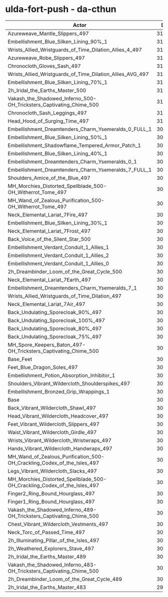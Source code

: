 # ulda-fort-push - da-cthun
| Actor | DPS | Increase |
|---|:---:|:---:|
|Azureweave_Mantle_Slippers_497|313178|2.30%|
|Embellishment_Blue_Silken_Lining_90%_1|313159|2.29%|
|Wrists_Allied_Wristguards_of_Time_Dilation_Allies_4_497|313005|2.24%|
|Azureweave_Robe_Slippers_497|312751|2.16%|
|Chronocloth_Gloves_Sash_497|311668|1.81%|
|Wrists_Allied_Wristguards_of_Time_Dilation_Allies_AVG_497|311631|1.80%|
|Embellishment_Blue_Silken_Lining_70%_1|311548|1.77%|
|2h_Iridal_the_Earths_Master_500|310959|1.58%|
|Vakash_the_Shadowed_Inferno_500-OH_Tricksters_Captivating_Chime_500|310639|1.47%|
|Chronocloth_Sash_Leggings_497|310624|1.47%|
|Head_Hood_of_Surging_Time_497|310589|1.46%|
|Embellishment_Dreamtenders_Charm_Ysemeralds_0_FULL_1|309927|1.24%|
|Embellishment_Blue_Silken_Lining_50%_1|309908|1.23%|
|Embellishment_Shadowflame_Tempered_Armor_Patch_1|309621|1.14%|
|Embellishment_Blue_Silken_Lining_40%_1|309202|1.00%|
|Embellishment_Dreamtenders_Charm_Ysemeralds_0_1|308800|0.87%|
|Embellishment_Dreamtenders_Charm_Ysemeralds_7_FULL_1|308788|0.87%|
|Shoulders_Amice_of_the_Blue_497|308668|0.83%|
|MH_Morchies_Distorted_Spellblade_500-OH_Witherrot_Tome_497|308613|0.81%|
|MH_Wand_of_Zealous_Purification_500-OH_Witherrot_Tome_497|308604|0.81%|
|Neck_Elemental_Lariat_7Fire_497|308545|0.79%|
|Embellishment_Blue_Silken_Lining_30%_1|308489|0.77%|
|Neck_Elemental_Lariat_7Frost_497|308421|0.75%|
|Back_Voice_of_the_Silent_Star_500|308394|0.74%|
|Embellishment_Verdant_Conduit_1_Allies_1|308229|0.68%|
|Embellishment_Verdant_Conduit_1_Allies_2|308159|0.66%|
|Embellishment_Verdant_Conduit_1_Allies_0|308088|0.64%|
|2h_Dreambinder_Loom_of_the_Great_Cycle_500|308010|0.61%|
|Neck_Elemental_Lariat_7Earth_497|307866|0.57%|
|Embellishment_Dreamtenders_Charm_Ysemeralds_7_1|307807|0.55%|
|Wrists_Allied_Wristguards_of_Time_Dilation_497|307688|0.51%|
|Neck_Elemental_Lariat_7Air_497|307397|0.41%|
|Back_Undulating_Sporecloak_90%_497|307315|0.39%|
|Back_Undulating_Sporecloak_100%_497|307282|0.37%|
|Back_Undulating_Sporecloak_80%_497|307131|0.33%|
|Back_Undulating_Sporecloak_75%_497|306975|0.27%|
|MH_Spore_Keepers_Baton_497-OH_Tricksters_Captivating_Chime_500|306879|0.24%|
|Base_Feet|306655|0.17%|
|Feet_Blue_Dragon_Soles_497|306636|0.16%|
|Embellishment_Potion_Absorption_Inhibitor_1|306615|0.16%|
|Shoulders_Vibrant_Wildercloth_Shoulderspikes_497|306585|0.15%|
|Embellishment_Bronzed_Grip_Wrappings_1|306255|0.04%|
|Base|306134|0.00%|
|Back_Vibrant_Wildercloth_Shawl_497|306133|0.00%|
|Head_Vibrant_Wildercloth_Headcover_497|306096|-0.01%|
|Feet_Vibrant_Wildercloth_Slippers_497|306060|-0.02%|
|Waist_Vibrant_Wildercloth_Girdle_497|305885|-0.08%|
|Wrists_Vibrant_Wildercloth_Wristwraps_497|305823|-0.10%|
|Hands_Vibrant_Wildercloth_Handwraps_497|305584|-0.18%|
|MH_Wand_of_Zealous_Purification_500-OH_Crackling_Codex_of_the_Isles_497|305484|-0.21%|
|Legs_Vibrant_Wildercloth_Slacks_497|305417|-0.23%|
|MH_Morchies_Distorted_Spellblade_500-OH_Crackling_Codex_of_the_Isles_497|305293|-0.27%|
|Finger2_Ring_Bound_Hourglass_497|305278|-0.28%|
|Finger1_Ring_Bound_Hourglass_497|305163|-0.32%|
|Vakash_the_Shadowed_Inferno_489-OH_Tricksters_Captivating_Chime_500|305029|-0.36%|
|Chest_Vibrant_Wildercloth_Vestments_497|304953|-0.39%|
|Neck_Torc_of_Passed_Time_497|304356|-0.58%|
|2h_Illuminating_Pillar_of_the_Isles_497|304233|-0.62%|
|2h_Weathered_Explorers_Stave_497|304015|-0.69%|
|2h_Iridal_the_Earths_Master_489|303032|-1.01%|
|Vakash_the_Shadowed_Inferno_483-OH_Tricksters_Captivating_Chime_500|302403|-1.22%|
|2h_Dreambinder_Loom_of_the_Great_Cycle_489|300302|-1.91%|
|2h_Iridal_the_Earths_Master_483|299366|-2.21%|
